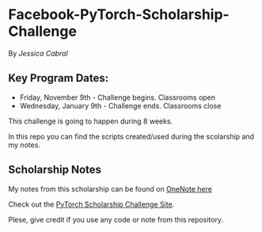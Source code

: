 # Facebook-PyTorch-Scholarship-Challenge
By _Jessica Cabral_  <br>

## Key Program Dates: ##
  - Friday, November 9th - Challenge begins. Classrooms open
  - Wednesday, January 9th - Challenge ends. Classrooms close

This challenge is going to happen during 8 weeks.

In this repo you can find the scripts created/used during the scolarship and my notes.

## Scholarship Notes ##
My notes from this scholarship can be found on [OneNote here](https://1drv.ms/f/s!Ai35SlXQ8dNLhtsrjHo4j-MtYKHLRw)

Check out the [PyTorch Scholarship Challenge Site](https://sites.google.com/udacity.com/pytorch-scholarship-facebook/home?bsft_eid=b79c3be9-39ba-50c5-c5c6-a0855c187059&utm_campaign=sch_600_2018-11-09_ndxxx_pytorch-firstday_na&utm_source=blueshift&utm_medium=email&utm_content=sch_600_2018-11-09_ndxxx_pytorch-firstday_na&bsft_clkid=9961ac2b-5d1f-4175-a351-8e3860c5485d&bsft_uid=3369be5d-b20d-4160-ab9d-995e8edb3d9b&bsft_mid=43815318-23be-44ba-b093-2ace13deb12c).

Plese, give credit if you use any code or note from this repository.

